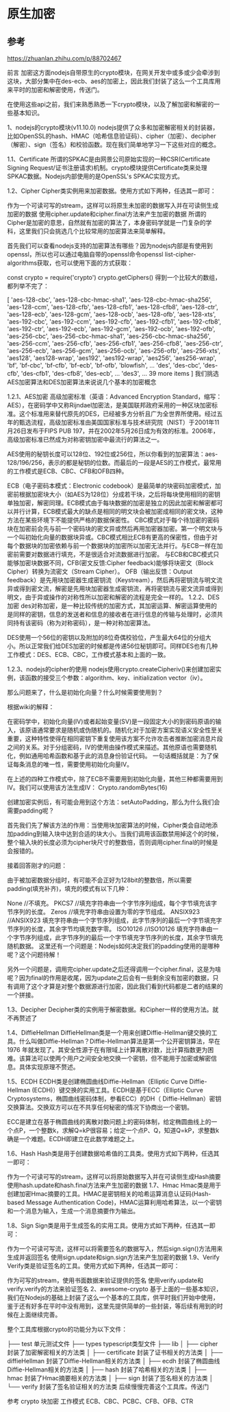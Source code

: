 # 原生加密

## 参考
https://zhuanlan.zhihu.com/p/88702467

前言
加密这方面nodejs自带原生的crypto模块，在网关开发中或多或少会牵涉到这块，大部分集中在des-ecb、aes的加密上，因此我们封装了这么一个工具库用来平时的加密和解密使用，传送门。

在使用这些api之前，我们来熟悉熟悉一下crypto模块，以及了解加密和解密的一些基本知识。

1、nodejs的crypto模块(v11.10.0)
nodejs提供了众多和加密解密相关的封装器，比如OpenSSL的hash、HMAC（哈希信息验证码）、cipher（加密）、decipher（解密）、sign（签名）和校验函数。现在我们简单地学习一下这些对应的概念。

1.1、Certificate
所谓的SPKAC是由网景公司原始实现的一种CSR(Certificate Signing Request/证书注册请求)机制。crypto模块提供Certificate类来处理SPKAC数据。Nodejs内部使用的是OpenSSL's SPKAC实现方式。

1.2、Cipher
Cipher类实例用来加密数据。使用方式如下两种，任选其一即可：

作为一个可读可写的stream，这样可以将原生未加密的数据写入并在可读侧生成加密的数据
使用cipher.update和cipher.final方法来产生加密的数据
所谓的Cipher是加密的意思，自然就有加密的算法了，本身密码学就是一门复杂的学科，这里我们只会挑选几个比较常用的加密算法来简单解释。

首先我们可以查看nodejs支持的加密算法有哪些？因为nodejs内部是有使用到openssl，所以也可以通过电脑自带的openssl命令openssl list-cipher-algorithms获取，也可以使用下面的方式获取：

const crypto = require('crypto')
crypto.getCiphers()
得到一个比较大的数组，都列举不完了：

[ 'aes-128-cbc',
  'aes-128-cbc-hmac-sha1',
  'aes-128-cbc-hmac-sha256',
  'aes-128-ccm',
  'aes-128-cfb',
  'aes-128-cfb1',
  'aes-128-cfb8',
  'aes-128-ctr',
  'aes-128-ecb',
  'aes-128-gcm',
  'aes-128-ocb',
  'aes-128-ofb',
  'aes-128-xts',
  'aes-192-cbc',
  'aes-192-ccm',
  'aes-192-cfb',
  'aes-192-cfb1',
  'aes-192-cfb8',
  'aes-192-ctr',
  'aes-192-ecb',
  'aes-192-gcm',
  'aes-192-ocb',
  'aes-192-ofb',
  'aes-256-cbc',
  'aes-256-cbc-hmac-sha1',
  'aes-256-cbc-hmac-sha256',
  'aes-256-ccm',
  'aes-256-cfb',
  'aes-256-cfb1',
  'aes-256-cfb8',
  'aes-256-ctr',
  'aes-256-ecb',
  'aes-256-gcm',
  'aes-256-ocb',
  'aes-256-ofb',
  'aes-256-xts',
  'aes128',
  'aes128-wrap',
  'aes192',
  'aes192-wrap',
  'aes256',
  'aes256-wrap',
  'bf',
  'bf-cbc',
  'bf-cfb',
  'bf-ecb',
  'bf-ofb',
  'blowfish',
  ...
  'des',
  'des-cbc',
  'des-cfb',
  'des-cfb1',
  'des-cfb8',
  'des-ecb',
  ...
  'des3',
  ... 39 more items ]
我们挑选AES加密算法和DES加密算法来说说几个基本的加密概念

1.2.1、AES加密
高级加密标准（英语：Advanced Encryption Standard，缩写：AES），在密码学中又称Rijndael加密法，是美国联邦政府采用的一种区块加密标准。这个标准用来替代原先的DES，已经被多方分析且广为全世界所使用。经过五年的甄选流程，高级加密标准由美国国家标准与技术研究院（NIST）于2001年11月26日发布于FIPS PUB 197，并在2002年5月26日成为有效的标准。2006年，高级加密标准已然成为对称密钥加密中最流行的算法之一。

AES使用的秘钥长度可以128位、192位或256位，所以你看到的加密算法：aes-128/196/256，表示的都是秘钥的位数。而最后的一段是AES的工作模式，最常用的工作模式是ECB、CBC、CFB和OFB四种。

ECB（电子密码本模式：Electronic codebook）是最简单的块密码加密模式，加密前根据加密块大小（如AES为128位）分成若干块，之后将每块使用相同的密钥单独加密，解密同理。ECB模式由于每块数据的加密是独立的因此加密和解密都可以并行计算，ECB模式最大的缺点是相同的明文块会被加密成相同的密文块，这种方法在某些环境下不能提供严格的数据保密性。
CBC模式对于每个待加密的密码块在加密前会先与前一个密码块的密文异或然后再用加密器加密。第一个明文块与一个叫初始化向量的数据块异或。CBC模式相比ECB有更高的保密性，但由于对每个数据块的加密依赖与前一个数据块的加密所以加密无法并行。与ECB一样在加密前需要对数据进行填充，不是很适合对流数据进行加密。
与ECB和CBC模式只能够加密块数据不同，CFB(密文反馈:Cipher feedback)能够将块密文（Block Cipher）转换为流密文（Stream Cipher）。
OFB（输出反馈：Output feedback）是先用块加密器生成密钥流（Keystream），然后再将密钥流与明文流异或得到密文流，解密是先用块加密器生成密钥流，再将密钥流与密文流异或得到明文，由于异或操作的对称性所以加密和解密的流程是完全一样的。
1.2.2、DES加密
des对称加密，是一种比较传统的加密方式，其加密运算、解密运算使用的是同样的密钥，信息的发送者和信息的接收者在进行信息的传输与处理时，必须共同持有该密码（称为对称密码），是一种对称加密算法。

DES使用一个56位的密钥以及附加的8位奇偶校验位，产生最大64位的分组大小。所以正常我们给DES加密的时候都是传递56位秘钥即可。同样DES也有几种工作模式：DES、ECB、CBC，工作模式基本和上面的一致。

1.2.3、nodejs的cipher的使用
nodejs使用crypto.createCipheriv()来创建加密实例，该函数的接受三个参数：algorithm、key、initialization vector（iv）。

那么问题来了，什么是初始化向量？什么时候需要使用到？

根据wiki的解释：

在密码学中，初始化向量(IV)或者起始变量(SV)是一段固定大小的到密码原语的输入，该原语通常要求是随机或伪随机的。随机化对于加密方案实现语义安全性至关重要，这种特性使得在相同密钥下重复使用该方案不允许攻击者推断加密消息片段之间的关系。对于分组密码，IV的使用由操作模式来描述。其他原语也需要随机化，例如通用哈希函数和基于此的消息身份验证代码。
一句话概括就是：为了保证每条消息的唯一性，需要使用初始化向量IV。

在上述的四种工作模式中，除了ECB不需要用到初始化向量，其他三种都需要用到IV。我们可以使用该方法生成IV： Crypto.randomBytes(16)

创建加密实例后，有可能会用到这个方法：setAutoPadding，那么为什么我们会需要padding呢？

首先我们先了解该方法的作用：当使用块加密算法的时候，Cipher类会自动地添加padding到输入块中达到合适的块大小。当我们调用该函数禁用掉这个的时候，整个输入块的长度必须为cipher块尺寸的整数倍，否则调用cipher.final的时候是会报错的。

接着回答刚才的问题：

由于被加密数据分组时，有可能不会正好为128bit的整数倍，所以需要padding(填充补齐)，填充的模式有以下几种：

None //不填充。
PKCS7 //填充字符串由一个字节序列组成，每个字节填充该字节序列的长度。
Zeros //填充字符串由设置为零的字节组成。
ANSIX923 //ANSIX923 填充字符串由一个字节序列组成，此字节序列的最后一个字节填充字节序列的长度，其余字节均填充数字零。
ISO10126 //ISO10126 填充字符串由一个字节序列组成，此字节序列的最后一个字节填充字节序列的长度，其余字节填充随机数据。
这里还有一个问题是：Nodejs如何决定我们的padding使用的是哪种呢？这个问题待解！

另外一个问题是，调用完cipher.update之后还得调用一个cipher.final，这是为啥呢？因为final的作用是收尾，因为update之后会有一些剩余没有加密的数据，只有调用了这个才算是对整个数据源进行加密，因此我们看到代码都是二者的结果的一个拼接。

1.3、Decipher
Decipher类的实例用于解密数据。和Cipher一样的使用方法。就不再赘述了

1.4、DiffieHellman
DiffieHellman类是一个用来创建Diffie-Hellman键交换的工具。什么叫做Diffie-Hellman？Diffie-Hellman算法是第一个公开密钥算法，早在 1976 年就发现了。其安全性源于在有限域上计算离散对数，比计算指数更为困难。该算法可以使两个用户之间安全地交换一个密钥，但不能用于加密或解密信息。具体实现原理不赘述。

1.5、ECDH
ECDH类是创建椭圆曲线Diffie-Hellman（Elliptic Curve Diffie-Hellman (ECDH)）键交换的实用工具。ECDH是基于ECC（Elliptic Curve Cryptosystems，椭圆曲线密码体制，参看ECC）的DH（ Diffie-Hellman）密钥交换算法。交换双方可以在不共享任何秘密的情况下协商出一个密钥。

ECC是建立在基于椭圆曲线的离散对数问题上的密码体制，给定椭圆曲线上的一个点P，一个整数k，求解Q=kP很容易；给定一个点P、Q，知道Q=kP，求整数k确是一个难题。ECDH即建立在此数学难题之上。

1.6、Hash
Hash类是用于创建数据哈希值的工具类。使用方式如下两种，任选其一即可：

作为一个可读可写的stream，这样可以将原始数据写入并在可读侧生成Hash摘要
使用hash.update和hash.final方法来产生加密的数据
1.7、Hmac
Hmac类是用于创建加密Hmac摘要的工具。HMAC是密钥相关的哈希运算消息认证码(Hash-based Message Authentication Code)，HMAC运算利用哈希算法，以一个密钥和一个消息为输入，生成一个消息摘要作为输出。

1.8、Sign
Sign类是用于生成签名的实用工具。使用方式如下两种，任选其一即可：

作为一个可读可写流，这样可以将需要签名的数据写入，然后sign.sign()方法用来生成并返回签名
使用sign.update和sign.sign方法来产生加密的数据
1.9、Verify
Verify类是验证签名的工具。使用方式如下两种，任选其一即可：

作为可写的stream，使用书面数据来验证提供的签名
使用verify.update和verify.verify的方法来验证签名
2、awesome-crypto
基于上面的一些基本知识，我们在Nodejs的基础上封装了这么一个基本的工具库，供平时我们开始中使用，鉴于还有好多在平时中没有用到，这里先提供简单的一些封装，等后续有用到的时候在上面继续完善。

整个工具库根据crypto的功能分为以下文件：

├── test 单元测试文件
├── types typescript类型文件
├── lib
│   ├── cipher 封装了加密解密相关的方法类
│   ├── certificate 封装了证书相关的方法类
│   ├── diffieHellman 封装了Diffie-Hellman相关的方法类
│   ├── ecdh 封装了椭圆曲线Diffie-Hellman相关的方法类
│   ├── hash 封装了哈希相关的方法类
│   ├── hmac 封装了Hmac摘要相关的方法类
│   ├── sign 封装了签名相关的方法类
│   └── verify 封装了签名验证相关的方法类
后续慢慢完善这个工具库。传送门

参考
crypto
块加密 工作模式 ECB、CBC、PCBC、CFB、OFB、CTR
